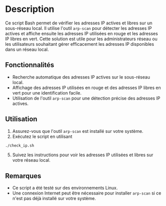 # Description

Ce script Bash permet de vérifier les adresses IP actives et libres sur un sous-réseau local. Il utilise l'outil `arp-scan` pour détecter les adresses IP actives et affiche ensuite les adresses IP utilisées en rouge et les adresses IP libres en vert. Cette solution est utile pour les administrateurs réseau ou les utilisateurs souhaitant gérer efficacement les adresses IP disponibles dans un réseau local.

## Fonctionnalités

- Recherche automatique des adresses IP actives sur le sous-réseau local.
- Affichage des adresses IP utilisées en rouge et des adresses IP libres en vert pour une identification facile.
- Utilisation de l'outil `arp-scan` pour une détection précise des adresses IP actives.

## Utilisation

1. Assurez-vous que l'outil `arp-scan` est installé sur votre système.
2. Exécutez le script en utilisant
```sh
./check_ip.sh
```
5. Suivez les instructions pour voir les adresses IP utilisées et libres sur votre réseau local.

## Remarques

- Ce script a été testé sur des environnements Linux.
- Une connexion Internet peut être nécessaire pour installer `arp-scan` si ce n'est pas déjà installé sur votre système.

